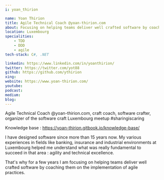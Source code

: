 ```yaml
---
i: yoan_thirion

name: Yoan Thirion
title: Agile Technical Coach @yoan-thirion.com
about: Focusing on helping teams deliver well crafted software by coaching them on the implementation of agile practices
location: Luxembourg
specialities:
    - TDD
    - DDD
    - agile
tech-stack: C#, .NET

linkedin: https://www.linkedin.com/in/yoanthirion/
twitter: https://twitter.com/yot88
github: https://github.com/ythirion
xing: 
website: https://www.yoan-thirion.com/
youtube: 
podcast: 
medium: 
blog: 
---
```


Agile Technical Coach @yoan-thirion.com, craft coach, software crafter, organizer of the software craft Luxembourg meetup #sharingiscaring




Knowledge base : https://yoan-thirion.gitbook.io/knowledge-base/


I have designed software since more than 15 years now. My various experiences in fields like banking, insurance and industrial environments at Luxembourg helped me understand what was really fundamental to succeed in that area : agility and technical excellence.

That's why for a few years I am focusing on helping teams deliver well crafted software by coaching them on the implementation of agile practices.



